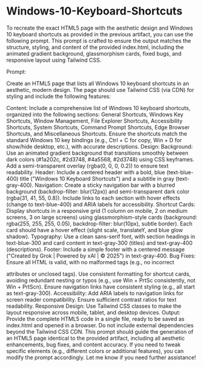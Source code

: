# Windows-10-Keyboard-Shortcuts

To recreate the exact HTML5 page with the aesthetic design and Windows 10 keyboard shortcuts as provided in the previous artifact, you can use the following prompt. This prompt is crafted to ensure the output matches the structure, styling, and content of the provided index.html, including the animated gradient background, glassmorphism cards, fixed bugs, and responsive layout using Tailwind CSS.

Prompt:

Create an HTML5 page that lists all Windows 10 keyboard shortcuts in an aesthetic, modern design. The page should use Tailwind CSS (via CDN) for styling and include the following features:

Content: Include a comprehensive list of Windows 10 keyboard shortcuts, organized into the following sections: General Shortcuts, Windows Key Shortcuts, Window Management, File Explorer Shortcuts, Accessibility Shortcuts, System Shortcuts, Command Prompt Shortcuts, Edge Browser Shortcuts, and Miscellaneous Shortcuts. Ensure the shortcuts match the standard Windows 10 key bindings (e.g., Ctrl + C for copy, Win + D for show/hide desktop, etc.), with accurate descriptions.
Design:
Background: Use an animated gradient background that transitions smoothly between dark colors (#1a202c, #2d3748, #4a5568, #2d3748) using CSS keyframes. Add a semi-transparent overlay (rgba(0, 0, 0, 0.2)) to ensure text readability.
Header: Include a centered header with a bold, blue (text-blue-400) title ("Windows 10 Keyboard Shortcuts") and a subtitle in gray (text-gray-400).
Navigation: Create a sticky navigation bar with a blurred background (backdrop-filter: blur(12px)) and semi-transparent dark color (rgba(31, 41, 55, 0.8)). Include links to each section with hover effects (change to text-blue-400) and ARIA labels for accessibility.
Shortcut Cards: Display shortcuts in a responsive grid (1 column on mobile, 2 on medium screens, 3 on large screens) using glassmorphism-style cards (background: rgba(255, 255, 255, 0.05), backdrop-filter: blur(10px), subtle border). Each card should have a hover effect (slight scale, translateY, and blue glow shadow).
Typography: Use a clean sans-serif font, with section headings in text-blue-300 and card content in text-gray-300 (titles) and text-gray-400 (descriptions).
Footer: Include a simple footer with a centered message ("Created by Grok | Powered by xAI | © 2025") in text-gray-400.
Bug Fixes:
Ensure all HTML is valid, with no malformed tags (e.g., no incorrect <p> attributes or unclosed tags).
Use consistent formatting for shortcut cards, avoiding redundant nesting or typos (e.g., use Win + PrtSc consistently, not Win + PrtScn).
Ensure navigation links have consistent styling (e.g., all start as text-gray-300).
Accessibility:
Add ARIA labels to navigation links for screen reader compatibility.
Ensure sufficient contrast ratios for text readability.
Responsive Design: Use Tailwind CSS classes to make the layout responsive across mobile, tablet, and desktop devices.
Output: Provide the complete HTML5 code in a single file, ready to be saved as index.html and opened in a browser. Do not include external dependencies beyond the Tailwind CSS CDN.
This prompt should guide the generation of an HTML5 page identical to the provided artifact, including all aesthetic enhancements, bug fixes, and content accuracy. If you need to tweak specific elements (e.g., different colors or additional features), you can modify the prompt accordingly. Let me know if you need further assistance!
